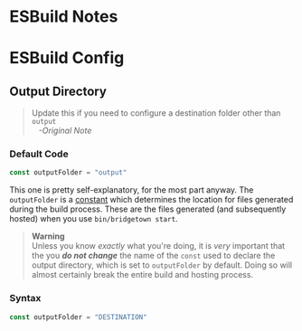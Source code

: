 # ESBuild Notes





# ESBuild Config

## Output Directory
> Update this if you need to configure a destination folder other than `output`<br />
> &nbsp;&nbsp; *-Original Note*

### Default Code
```js
const outputFolder = "output"
```

This one is pretty self-explanatory, for the most part anyway. The `outputFolder` is a [constant](https://developer.mozilla.org/en-US/docs/Web/JavaScript/Reference/Statements/const) which determines the location for files generated during the build process. These are the files generated (and subsequently hosted) when you use `bin/bridgetown start`.

> __Warning__<br />
> Unless you know *exactly* what you're doing, it is *very* important that the you __*do not change*__ the name of the `const` used to declare the output directory, which is set to `outputFolder` by default. Doing so will almost certainly break the entire build and hosting process.

### Syntax
```js
const outputFolder = "DESTINATION"
```